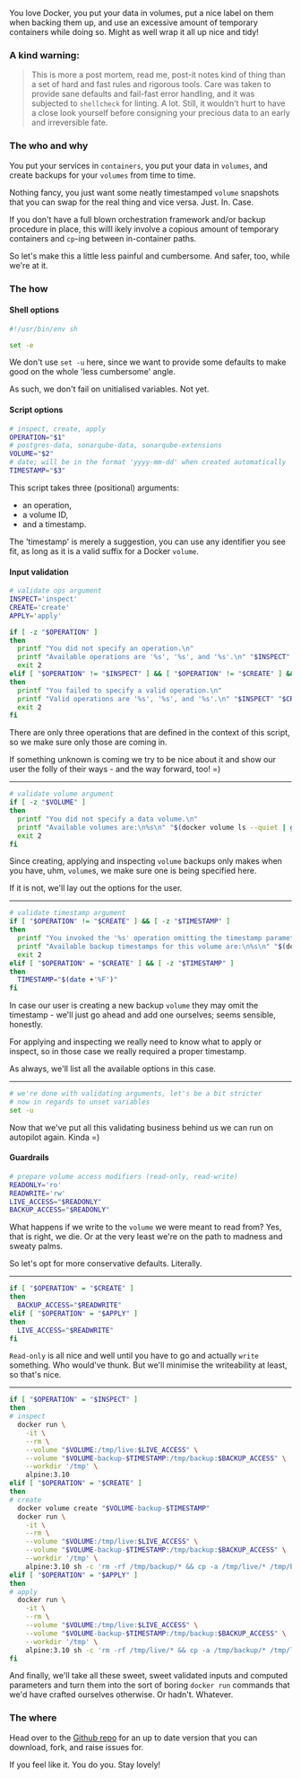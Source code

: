 You love Docker, you put your data in volumes,
put a nice label on them when backing them up,
and use an excessive amount of temporary containers while doing so.
Might as well wrap it all up nice and tidy!

### A kind warning:

> This is more a post mortem, read me, post-it notes
kind of thing than a set of hard and fast rules and rigorous tools.
Care was taken to provide sane defaults and fail-fast error handling,
and it was subjected to `shellcheck` for linting. A lot.
Still, it wouldn't hurt to have a close look yourself before consigning
your precious data to an early and irreversible fate.

### The who and why

You put your services in `containers`, you put your data in `volumes`, and create
backups for your `volumes` from time to time.

Nothing fancy, you just want some neatly timestamped `volume` snapshots that you
can swap for the real thing and vice versa. Just. In. Case.

If you don't have a full blown orchestration framework and/or backup
procedure in place, this willl ikely involve a copious amount of
temporary containers and `cp`-ing between in-container paths.

So let's make this a little less painful and cumbersome.
And safer, too, while we're at it.

### The how


#### Shell options

```bash
#!/usr/bin/env sh

set -e
```

We don't use `set -u` here, since we want to provide some defaults
to make good on the whole 'less cumbersome' angle.

As such, we don't fail on unitialised variables. Not yet.

#### Script options

```bash
# inspect, create, apply
OPERATION="$1"
# postgres-data, sonarqube-data, sonarqube-extensions
VOLUME="$2"
# date; will be in the format 'yyyy-mm-dd' when created automatically
TIMESTAMP="$3"
```

This script takes three (positional) arguments:
 - an operation,
 - a volume ID,
 - and a timestamp.

The 'timestamp' is merely a suggestion, you can use any identifier
you see fit, as long as it is a valid suffix for a Docker `volume`.


#### Input validation

```bash
# validate ops argument
INSPECT='inspect'
CREATE='create'
APPLY='apply'

if [ -z "$OPERATION" ]
then
  printf "You did not specify an operation.\n"
  printf "Available operations are '%s', '%s', and '%s'.\n" "$INSPECT" "$CREATE" "$APPLY"
  exit 2
elif [ "$OPERATION" != "$INSPECT" ] && [ "$OPERATION" != "$CREATE" ] && [ "$OPERATION" != "$APPLY" ]
then
  printf "You failed to specify a valid operation.\n"
  printf "Valid operations are '%s', '%s', and '%s'.\n" "$INSPECT" "$CREATE" "$APPLY"
  exit 2
fi
```

There are only three operations that are defined in the context of this script,
so we make sure only those are coming in.

If something unknown is coming we try to be nice about it and show our user
the folly of their ways - and the way forward, too! =)

------------

```bash
# validate volume argument
if [ -z "$VOLUME" ]
then
  printf "You did not specify a data volume.\n"
  printf "Available volumes are:\n%s\n" "$(docker volume ls --quiet | grep --ignore-case --invert-match 'backup')"
  exit 2
fi
```

Since creating, applying and inspecting `volume` backups only makes when you
have, uhm, `volume`s, we make sure one is being specified here.

If it is not, we'll lay out the options for the user.

------------

```bash
# validate timestamp argument
if [ "$OPERATION" != "$CREATE" ] && [ -z "$TIMESTAMP" ]
then
  printf "You invoked the '%s' operation omitting the timestamp parameter; this is only allowed for the '%s' operation.\n" "$OPERATION" "$CREATE"
  printf "Available backup timestamps for this volume are:\n%s\n" "$(docker volume ls --quiet | grep --ignore-case "$VOLUME-backup-" | sed -E 's?(.+)(-backup-)(.+)?\3?g')"
  exit 2
elif [ "$OPERATION" = "$CREATE" ] && [ -z "$TIMESTAMP" ]
then
  TIMESTAMP="$(date +'%F')"
fi
```

In case our user is creating a new backup `volume` they may omit the timestamp -
we'll just go ahead and add one ourselves; seems sensible, honestly.

For applying and inspecting we really need to know what to apply or inspect,
so in those case we really required a proper timestamp.

As always, we'll list all the available options in this case.

------------

```bash
# we're done with validating arguments, let's be a bit stricter
# now in regards to unset variables
set -u
```

Now that we've put all this validating business behind us we can run on autopilot again. Kinda =)

#### Guardrails

```bash
# prepare volume access modifiers (read-only, read-write)
READONLY='ro'
READWRITE='rw'
LIVE_ACCESS="$READONLY"
BACKUP_ACCESS="$READONLY"
```

What happens if we write to the `volume` we were meant to read from? Yes, that is right, we die.
Or at the very least we're on the path to madness and sweaty palms.

So let's opt for more conservative defaults. Literally.

------------

```bash
if [ "$OPERATION" = "$CREATE" ]
then
  BACKUP_ACCESS="$READWRITE"
elif [ "$OPERATION" = "$APPLY" ]
then
  LIVE_ACCESS="$READWRITE"
fi
```

`Read-only` is all nice and well until you have to go and actually `write` something.
Who would've thunk. But we'll minimise the writeability at least, so that's nice.

------------

```bash
if [ "$OPERATION" = "$INSPECT" ]
then
# inspect
  docker run \
    -it \
    --rm \
    --volume "$VOLUME:/tmp/live:$LIVE_ACCESS" \
    --volume "$VOLUME-backup-$TIMESTAMP:/tmp/backup:$BACKUP_ACCESS" \
    --workdir '/tmp' \
    alpine:3.10
elif [ "$OPERATION" = "$CREATE" ]
then
# create
  docker volume create "$VOLUME-backup-$TIMESTAMP"
  docker run \
    -it \
    --rm \
    --volume "$VOLUME:/tmp/live:$LIVE_ACCESS" \
    --volume "$VOLUME-backup-$TIMESTAMP:/tmp/backup:$BACKUP_ACCESS" \
    --workdir '/tmp' \
    alpine:3.10 sh -c 'rm -rf /tmp/backup/* && cp -a /tmp/live/* /tmp/backup/'
elif [ "$OPERATION" = "$APPLY" ]
then
# apply
  docker run \
    -it \
    --rm \
    --volume "$VOLUME:/tmp/live:$LIVE_ACCESS" \
    --volume "$VOLUME-backup-$TIMESTAMP:/tmp/backup:$BACKUP_ACCESS" \
    --workdir '/tmp' \
    alpine:3.10 sh -c 'rm -rf /tmp/live/* && cp -a /tmp/backup/* /tmp/live/'
fi
```

And finally, we'll take all these sweet, sweet validated inputs and computed parameters
and turn them into the sort of boring `docker run` commands that we'd have
crafted ourselves otherwise. Or hadn't. Whatever.

### The where

Head over to the [Github repo](https://github.com/vyo/docker-volume-backup)
for an up to date version that you can download, fork, and raise issues for.

If you feel like it. You do you. Stay lovely!

